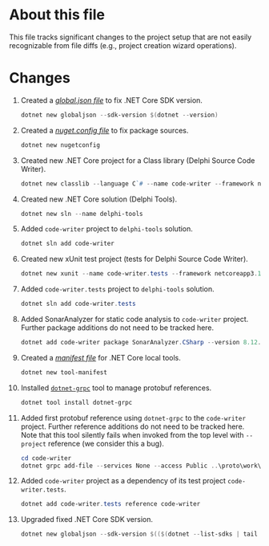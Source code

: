 # About this file
This file tracks significant changes to the project setup that are not easily recognizable from file diffs (e.g., project creation wizard operations).

# Changes
1. Created a *[global.json file](https://docs.microsoft.com/en-us/dotnet/core/tools/global-json?tabs=netcore3x)* to fix .NET Core SDK version.

    ```powershell
    dotnet new globaljson --sdk-version $(dotnet --version)
    ```

2. Created a *[nuget.config file](https://docs.microsoft.com/en-us/nuget/reference/nuget-config-file)* to fix package sources.

    ```powershell
    dotnet new nugetconfig
    ```

3. Created new .NET Core project for a Class library (Delphi Source Code Writer).

    ```powershell
    dotnet new classlib --language C`# --name code-writer --framework netcoreapp3.1 --output code-writer
    ```

4. Created new .NET Core solution (Delphi Tools).

    ```powershell
    dotnet new sln --name delphi-tools
    ```

5. Added `code-writer` project to `delphi-tools` solution.

    ```powershell
    dotnet sln add code-writer
    ```

6. Created new xUnit test project (tests for Delphi Source Code Writer).

    ```powershell
    dotnet new xunit --name code-writer.tests --framework netcoreapp3.1 --output code-writer.tests
    ```

7. Added `code-writer.tests` project to `delphi-tools` solution.

    ```powershell
    dotnet sln add code-writer.tests
    ```

8. Added SonarAnalyzer for static code analysis to `code-writer` project. Further package additions do not need to be tracked here.

    ```powershell
    dotnet add code-writer package SonarAnalyzer.CSharp --version 8.12.0.21095
    ```

9. Created a *[manifest file](https://docs.microsoft.com/en-us/dotnet/core/tools/local-tools-how-to-use)* for .NET Core local tools.

    ```powershell
    dotnet new tool-manifest
    ```

10. Installed [`dotnet-grpc`](https://docs.microsoft.com/en-us/aspnet/core/grpc/dotnet-grpc?view=aspnetcore-3.1) tool to manage protobuf references.

    ```powershell
    dotnet tool install dotnet-grpc
    ```

11. Added first protobuf reference using `dotnet-grpc` to the `code-writer` project. Further reference additions do not need to be tracked here.
Note that this tool silently fails when invoked from the top level with `--project` reference (we consider this a bug).

    ```powershell
    cd code-writer
    dotnet grpc add-file --services None --access Public ..\proto\work\connor\delphi\source-code.proto
    ```

12. Added `code-writer` project as a dependency of its test project `code-writer.tests`.

    ```powershell
    dotnet add code-writer.tests reference code-writer
    ```

13. Upgraded fixed .NET Core SDK version.

    ```powershell
    dotnet new globaljson --sdk-version $(($(dotnet --list-sdks | tail -1) -split ' ')[0]) --force
    ```

